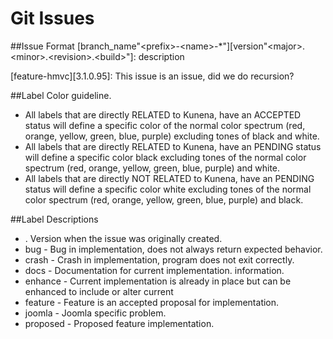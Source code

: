 # Git Issues


##Issue Format
[branch_name"\<prefix\>-\<name\>-*"][version"\<major\>.\<minor\>.\<revision\>.\<build\>"]: description

[feature-hmvc][3.1.0.95]: This issue is an issue, did we do recursion?

##Label Color guideline.
* All labels that are directly RELATED to Kunena, have an ACCEPTED status will define a specific color of the normal color spectrum (red, orange, yellow, green, blue, purple) excluding tones of black and white.
* All labels that are directly RELATED to Kunena, have an PENDING status will define a specific color black excluding tones of the normal color spectrum (red, orange, yellow, green, blue, purple) and white.
* All labels that are directly NOT RELATED to Kunena, have an PENDING status will define a specific color white excluding tones of the normal color spectrum (red, orange, yellow, green, blue, purple) and black.

##Label Descriptions
* <major>.<minor> Version when the issue was originally created.
* bug - Bug in implementation, does not always return expected behavior.
* crash - Crash in implementation, program does not exit correctly.
* docs - Documentation for current implementation.
information.
* enhance - Current implementation is already in place but can be enhanced to include or alter current 
* feature - Feature is an accepted proposal for implementation.
* joomla - Joomla specific problem.
* proposed - Proposed feature implementation.